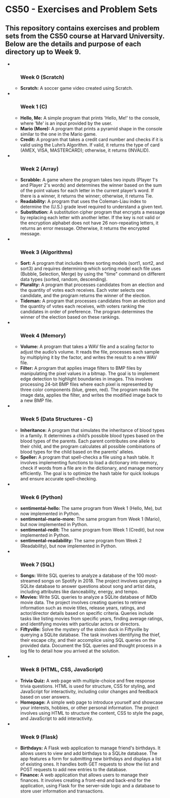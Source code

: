 <h1>CS50 - Exercises and Problem Sets</h1>
<h2>This repository contains exercises and problem sets from the CS50 course at Harvard University. Below are the details and purpose of each directory up to Week 9.</h2>
<ul>
    <li>
    <ul>
    <h3>Week 0 (Scratch)</h3>
        <li><strong>Scratch:</strong> A soccer game video created using Scratch.</li>
    </ul>
    </li>
    <li><ul>
    <h3>Week 1 (C)</h3>
    <li><strong>Hello, Me:</strong> A simple program that prints 'Hello, Me!' to the console, where 'Me' is an input provided by the user.</li>
    <li><strong>Mario (More):</strong> A program that prints a pyramid shape in the console similar to the one in the Mario game.</li>
    <li><strong>Credit:</strong> A program that takes a credit card number and checks if it is valid using the Luhn’s Algorithm. If valid, it returns the type of card (AMEX, VISA, MASTERCARD); otherwise, it returns (INVALID).</li>
    </ul></li>
    <li>
    <ul>
    <h3>Week 2 (Array)</h3>
    <li><strong>Scrabble:</strong> A game where the program takes two inputs (Player 1's and Player 2's words) and determines the winner based on the sum of the point values for each letter in the current player’s word. If there is a winner, it returns the winner; otherwise, it returns Tie.</li>
    <li><strong>Readability:</strong> A program that uses the Coleman-Liau index to determine the (U.S.) grade level required to understand a given text.</li>
    <li><strong>Substitution:</strong> A substitution cipher program that encrypts a message by replacing each letter with another letter. If the key is not valid or the encryption alphabet does not have 26 non-repeating letters, it returns an error message. Otherwise, it returns the encrypted message.</li>
    </ul></li>
    <li><ul>
    <h3>Week 3 (Algorithms)</h3>
    <li><strong>Sort:</strong> A program that includes three sorting models (sort1, sort2, and sort3) and requires determining which sorting model each file uses (Bubble, Selection, Merge) by using the "time" command on different data types (sorted, random, descending).</li>
    <li><strong>Plurality:</strong> A program that processes candidates from an election and the quantity of votes each receives. Each voter selects one candidate, and the program returns the winner of the election.</li>
    <li><strong>Tideman:</strong> A program that processes candidates from an election and the quantity of votes each receives, with voters ranking the candidates in order of preference. The program determines the winner of the election based on these rankings.</li>
    </ul></li>
    <li><ul>
    <h3>Week 4 (Memory)</h3>
    <li><strong>Volume:</strong> A program that takes a WAV file and a scaling factor to adjust the audio’s volume. It reads the file, processes each sample by multiplying it by the factor, and writes the result to a new WAV file.</li>
    <li><strong>Filter:</strong> A program that applies image filters to BMP files by manipulating the pixel values in a bitmap. The goal is to implement edge detection to highlight boundaries in images. This involves processing 24-bit BMP files where each pixel is represented by three color components (blue, green, red). The program reads the image data, applies the filter, and writes the modified image back to a new BMP file.</li>
    </ul></li>
    <li><ul>
    <h3>Week 5 (Data Structures - C)</h3>
    <li><strong>Inheritance:</strong> A program that simulates the inheritance of blood types in a family. It determines a child’s possible blood types based on the blood types of the parents. Each parent contributes one allele to their child, and the program calculates all possible combinations of blood types for the child based on the parents' alleles.</li>
    <li><strong>Speller:</strong> A program that spell-checks a file using a hash table. It involves implementing functions to load a dictionary into memory, check if words from a file are in the dictionary, and manage memory efficiently. The goal is to optimize the hash table for quick lookups and ensure accurate spell-checking.</li>
    </ul></li>
    <li><ul>
    <h3>Week 6 (Python)</h3>
    <li><strong>sentimental-hello:</strong> The same program from Week 1 (Hello, Me), but now implemented in Python.</li>
    <li><strong>sentimental-mario-more:</strong> The same program from Week 1 (Mario), but now implemented in Python.</li>
    <li><strong>sentimental-redit:</strong> The same program from Week 1 (Credit), but now implemented in Python.</li>
    <li><strong>sentimental-readability:</strong> The same program from Week 2 (Readability), but now implemented in Python.</li>
    </ul></li>
    <li><ul>
    <h3>Week 7 (SQL)</h3>
    <li><strong>Songs:</strong> Write SQL queries to analyze a database of the 100 most-streamed songs on Spotify in 2018. The project involves querying a SQLite database to answer questions about song and artist data, including attributes like danceability, energy, and tempo.</li>
    <li><strong>Movies:</strong> Write SQL queries to analyze a SQLite database of IMDb movie data. The project involves creating queries to retrieve information such as movie titles, release years, ratings, and actor/director details based on specific criteria. Queries include tasks like listing movies from specific years, finding average ratings, and identifying movies with particular actors or directors.</li>
    <li><strong>Fiftyville:</strong> Solve the mystery of the stolen duck in Fiftyville by querying a SQLite database. The task involves identifying the thief, their escape city, and their accomplice using SQL queries on the provided data. Document the SQL queries and thought process in a log file to detail how you arrived at the solution.</li>
    </ul></li>
    <li><ul>
    <h3>Week 8 (HTML, CSS, JavaScript)</h3>
    <li><strong>Trivia Quiz:</strong> A web page with multiple-choice and free response trivia questions. HTML is used for structure, CSS for styling, and JavaScript for interactivity, including color changes and feedback based on user answers.</li>
    <li><strong>Homepage:</strong> A simple web page to introduce yourself and showcase your interests, hobbies, or other personal information. The project involves using HTML to structure the content, CSS to style the page, and JavaScript to add interactivity.</li>
    </ul></li>
    <li><ul>
    <h3>Week 9 (Flask)</h3>
    <li><strong>Birthdays:</strong> A Flask web application to manage friend's birthdays. It allows users to view and add birthdays to a SQLite database. The app features a form for submitting new birthdays and displays a list of existing ones. It handles both GET requests to show the list and POST requests to add new entries to the database.</li>
    <li><strong>Finance:</strong> A web application that allows users to manage their finances. It involves creating a front-end and back-end for the application, using Flask for the server-side logic and a database to store user information and transactions.</li>
    </ul></li>
</ul>
